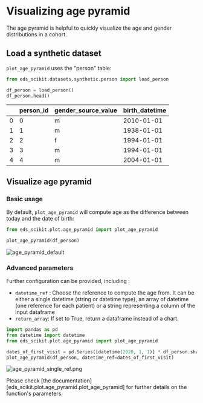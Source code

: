 # Visualizing age pyramid

The age pyramid is helpful to quickly visualize the age and gender distributions in a cohort.

## Load a synthetic dataset

`plot_age_pyramid` uses the "person" table:

```python
from eds_scikit.datasets.synthetic.person import load_person

df_person = load_person()
df_person.head()
```
|   | person_id | gender_source_value | birth_datetime |
|---|-----------|---------------------|----------------|
| 0 | 0         | m                   | 2010-01-01     |
| 1 | 1         | m                   | 1938-01-01     |
| 2 | 2         | f                   | 1994-01-01     |
| 3 | 3         | m                   | 1994-01-01     |
| 4 | 4         | m                   | 2004-01-01     |

## Visualize age pyramid

### Basic usage

By default, `plot_age_pyramid` will compute age as the difference between today and the date of birth:

```python
from eds_scikit.plot.age_pyramid import plot_age_pyramid

plot_age_pyramid(df_person)
```

![age_pyramid_default](age_pyramid_default.png)

### Advanced parameters

Further configuration can be provided, including :

- `datetime_ref` : Choose the reference to compute the age from.
  It can be either a single datetime (string or datetime type), an array of datetime
  (one reference for each patient) or a string representing a column of the input dataframe
- `return_array`: If set to True, return a dataframe instead of a chart.

```python
import pandas as pd
from datetime import datetime
from eds_scikit.plot.age_pyramid import plot_age_pyramid

dates_of_first_visit = pd.Series([datetime(2020, 1, 1)] * df_person.shape[0])
plot_age_pyramid(df_person, datetime_ref=dates_of_first_visit)
```

![age_pyramid_single_ref.png](age_pyramid_single_ref.png)


Please check [the documentation][eds_scikit.plot.age_pyramid.plot_age_pyramid] for further details on the function's parameters.
